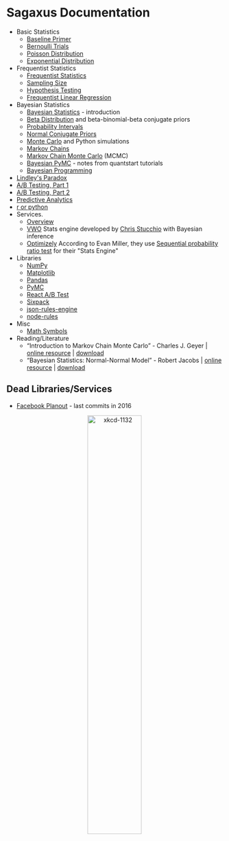 # Sagaxus Documentation

* Basic Statistics
  * [Baseline Primer](./baseline-primer.md)
  * [Bernoulli Trials](./bernoulli-trials.md)
  * [Poisson Distribution](./poisson.md)
  * [Exponential Distribution](./exponential.md)
* Frequentist Statistics
  * [Frequentist Statistics](./frequentist-statistics.md)
  * [Sampling Size](./sampling-size.md)
  * [Hypothesis Testing](./hypothesis-testing.md)
  * [Frequentist Linear Regression](frequentist-linear-regression.md)
* Bayesian Statistics
  * [Bayesian Statistics](./bayesian-statistics.md) - introduction
  * [Beta Distribution](./beta.md) and beta-binomial-beta conjugate priors
  * [Probability Intervals](./probability-intervals.md)
  * [Normal Conjugate Priors](./normal-conjugate.md)
  * [Monte Carlo](./monte-carlo.md) and Python simulations
  * [Markov Chains](./markov-chains.md)
  * [Markov Chain Monte Carlo](./mcmc.md) (MCMC)
  * [Bayesian PyMC](./bayesian-pymc) - notes from quantstart tutorials
  * [Bayesian Programming](./bayesian-programming.md)
* [Lindley's Paradox](./lindleys-paradox.md)
* [A/B Testing, Part 1](./ab-testing-part-1.md)
* [A/B Testing, Part 2](./ab-testing-part-2.md)
* [Predictive Analytics](./predictive-analytics.md)
* [r or python](./r-or-python.md)
* Services.
  * [Overview](./services/README.md)
  * [VWO](https://vwo.com/) Stats engine developed by [Chris Stucchio](https://www.chrisstucchio.com/) with Bayesian inference
  * [Optimizely](./services/optimizely.md) According to Evan Miller, they use [Sequential probability ratio test](https://en.wikipedia.org/wiki/Sequential_probability_ratio_test) for their "Stats Engine"
* Libraries
  * [NumPy](./libraries/numpy.md)
  * [Matplotlib](./libraries/matplotlib.md)
  * [Pandas](./libraries/pandas.md)
  * [PyMC](./libraries/pymc.md)
  * [React A/B Test](./libraries/react-ab-test.md)
  * [Sixpack](./libraries/sixpack.md)
  * [json-rules-engine](./libraries/json-rules-engine.md)
  * [node-rules](./libraries/node-rules.md)
* Misc
  * [Math Symbols](./misc/math-symbols.md)
* Reading/Literature
  * &ldquo;Introduction to Markov Chain Monte Carlo&rdquo; - Charles J. Geyer | [online resource](https://www.mcmchandbook.net/HandbookChapter1.pdf) | [download](./literature/charles_j_geyer-introduction-to-mcmc.pdf)
  * &ldquo;Bayesian Statistics: Normal-Normal Model&rdquo; - Robert Jacobs | [online resource](http://www2.bcs.rochester.edu/sites/jacobslab/cheat_sheet/bayes_Normal_Normal.pdf) | [download](./literature/robert_jacobs-basyesian-statistics-normal-normal-model.pdf)

## Dead Libraries/Services

* [Facebook Planout](http://facebook.github.io/planout/) - last commits in 2016

<p align="center">
    <img
        src="https://imgs.xkcd.com/comics/frequentists_vs_bayesians_2x.png"
        style="width: 50%;text-align: center;"
        width="50%"
        align="center"
        alt="xkcd-1132" />
</p>

